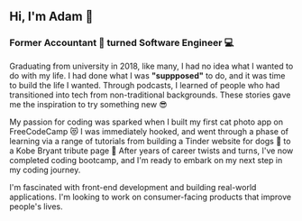 ## Hi, I'm Adam 👋 

### Former Accountant 🧮 turned Software Engineer 💻

Graduating from university in 2018, like many, I had no idea what I wanted to do with my life. I had done what I was **"suppposed"** to do, and it was time to build the life I wanted. Through podcasts, I learned of people who had transitioned into tech from non-traditional backgrounds. These stories gave me the inspiration to try something new 😎

My passion for coding was sparked when I built my first cat photo app on FreeCodeCamp 😻 I was immediately hooked, and went through a phase of learning via a range of tutorials from building a Tinder website for dogs 🐶 to a Kobe Bryant tribute page 🐍 After years of career twists and turns, I've now completed coding bootcamp, and I'm ready to embark on my next step in my coding journey. 

I'm fascinated with front-end development and building real-world applications. I'm looking to work on consumer-facing products that improve people's lives.


<!--
**adamascencio/adamascencio** is a ✨ _special_ ✨ repository because its `README.md` (this file) appears on your GitHub profile.

Here are some ideas to get you started:

- 🔭 I’m currently working on ...
- 🌱 I’m currently learning ...
- 👯 I’m looking to collaborate on ...
- 🤔 I’m looking for help with ...
- 💬 Ask me about ...
- 📫 How to reach me: ...
- 😄 Pronouns: ...
- ⚡ Fun fact: ...
-->
